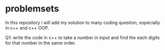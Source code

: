 # problemsets
In this repository i will add my solution to many coding question, especially in c++ and c++ OOP.

Q1: write the code in c++ to take a number in input and find the each digits for that number in the same order.
